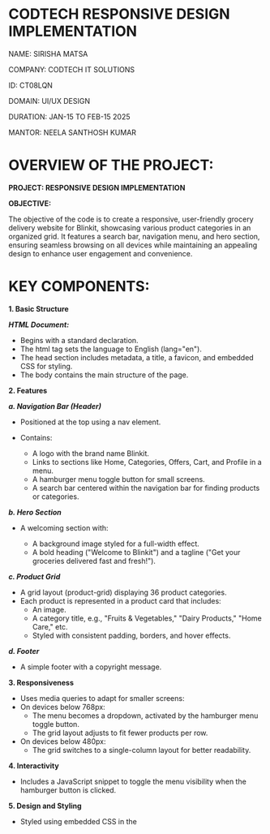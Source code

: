 # CODTECH RESPONSIVE DESIGN IMPLEMENTATION

NAME: SIRISHA MATSA

COMPANY: CODTECH IT SOLUTIONS

ID: CT08LQN

DOMAIN: UI/UX DESIGN

DURATION: JAN-15 TO FEB-15 2025

MANTOR: NEELA SANTHOSH KUMAR

# OVERVIEW OF THE PROJECT:

**********PROJECT: RESPONSIVE DESIGN IMPLEMENTATION**********

****OBJECTIVE:****

The objective of the code is to create a responsive, user-friendly grocery delivery website for Blinkit, showcasing various product categories in an organized grid. It features a search bar, navigation menu, and hero section, ensuring seamless browsing on all devices while maintaining an appealing design to enhance user engagement and convenience.

# KEY COMPONENTS:

****1. Basic Structure****

***HTML Document:***

  * Begins with a standard <!DOCTYPE html> declaration.
  * The html tag sets the language to English (lang="en").
  * The head section includes metadata, a title, a favicon, and embedded CSS for styling.
  * The body contains the main structure of the page.
    
****2. Features****

***a. Navigation Bar (Header)***

  * Positioned at the top using a nav element.
    
* Contains:
  
    * A logo with the brand name Blinkit.
    * Links to sections like Home, Categories, Offers, Cart, and Profile in a menu.
    * A hamburger menu toggle button for small screens.
    * A search bar centered within the navigation bar for finding products or categories.
      
***b. Hero Section***

  * A welcoming section with:
    
    * A background image styled for a full-width effect.
    * A bold heading ("Welcome to Blinkit") and a tagline ("Get your groceries delivered fast and fresh!").
      
***c. Product Grid***

  * A grid layout (product-grid) displaying 36 product categories.
  * Each product is represented in a product card that includes:
    * An image.
    * A category title, e.g., "Fruits & Vegetables," "Dairy Products," "Home Care," etc.  
    * Styled with consistent padding, borders, and hover effects.
      
***d. Footer***

  * A simple footer with a copyright message.
    
****3. Responsiveness****

  * Uses media queries to adapt for smaller screens:
  * On devices below 768px:
    * The menu becomes a dropdown, activated by the hamburger menu toggle button.
    * The grid layout adjusts to fit fewer products per row.
  * On devices below 480px:
    * The grid switches to a single-column layout for better readability.
      
****4. Interactivity****

  * Includes a JavaScript snippet to toggle the menu visibility when the hamburger button is clicked.

****5. Design and Styling****

  * Styled using embedded CSS in the <style> tag:
    
    * Color scheme: Primarily green (#4CAF50) with white text.
    * Buttons: Rounded corners with hover effects.
    * Grid: Well-spaced layout with responsive column adjustments.
      
****6. Observations****

***Strengths:***

  * Clean and organized layout.
  * Responsive design ensures usability on different devices.
  * Covers a wide range of product categories.
